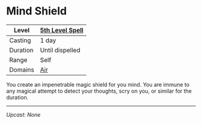 # Mind Shield

| Level    | [5th Level Spell](5th%20Level%20Spells.md) |
| -------- | ------------------------------------------ |
| Casting  | 1 day                                      |
| Duration | Until dispelled                            |
| Range    | Self                                       |
| Domains  | [Air](../../Spell%20Domains/Air.md)     |

You create an impenetrable magic shield for you mind. You are immune to any magical attempt to detect your thoughts, scry on you, or similar for the duration.

---
*Upcast: None*
